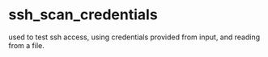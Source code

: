 ssh_scan_credentials
====================

used to test ssh access, using credentials provided from input, and reading from a file.
